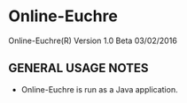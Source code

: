 # Online-Euchre
Online-Euchre(R) Version 1.0 Beta 03/02/2016

GENERAL USAGE NOTES
-------------------

- Online-Euchre is run as a Java application.
